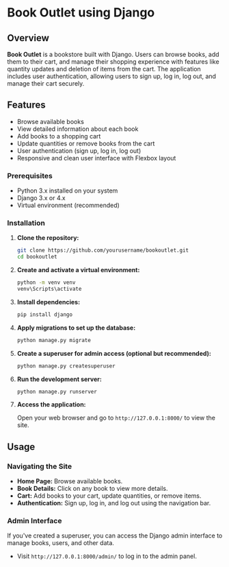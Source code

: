 # Book Outlet using Django

## Overview

**Book Outlet** is a bookstore built with Django. Users can browse books, add them to their cart, and manage their shopping experience with features like quantity updates and deletion of items from the cart. The application includes user authentication, allowing users to sign up, log in, log out, and manage their cart securely.

## Features

- Browse available books
- View detailed information about each book
- Add books to a shopping cart
- Update quantities or remove books from the cart
- User authentication (sign up, log in, log out)
- Responsive and clean user interface with Flexbox layout
  
### Prerequisites

- Python 3.x installed on your system
- Django 3.x or 4.x
- Virtual environment (recommended)

### Installation

1. **Clone the repository:**

    ```bash
    git clone https://github.com/yourusername/bookoutlet.git
    cd bookoutlet
    ```

2. **Create and activate a virtual environment:**

    ```bash
    python -m venv venv
    venv\Scripts\activate
    ```

3. **Install dependencies:**

    ```bash
    pip install django
    ```

4. **Apply migrations to set up the database:**

    ```bash
    python manage.py migrate
    ```

5. **Create a superuser for admin access (optional but recommended):**

    ```bash
    python manage.py createsuperuser
    ```

6. **Run the development server:**

    ```bash
    python manage.py runserver
    ```

7. **Access the application:**

    Open your web browser and go to `http://127.0.0.1:8000/` to view the site.

## Usage

### Navigating the Site

- **Home Page:** Browse available books.
- **Book Details:** Click on any book to view more details.
- **Cart:** Add books to your cart, update quantities, or remove items.
- **Authentication:** Sign up, log in, and log out using the navigation bar.

### Admin Interface

If you've created a superuser, you can access the Django admin interface to manage books, users, and other data.

- Visit `http://127.0.0.1:8000/admin/` to log in to the admin panel.
